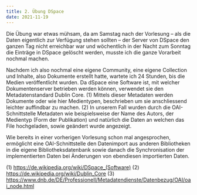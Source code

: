 ```yaml
---
title: 2. Übung DSpace
date: 2021-11-19
---
```


Die Übung war etwas mühsam, da am Samstag nach der Vorlesung – als die Daten eigentlich zur Verfügung stehen sollten – der Server von DSpace den ganzen Tag nicht erreichbar war und wöchentlich in der Nacht zum Sonntag die Einträge in DSpace gelöscht werden, musste ich die ganze Vorarbeit nochmal machen. 

Nachdem ich also nochmal eine eigene Community, eine eigene Collection und Inhalte, also Dokumente erstellt hatte, wartete ich 24 Stunden, bis die Medien veröffentlicht wurden. Da dSpace eine Software ist, mit welcher Dokumentenserver betrieben werden können, verwendet sie den Metadatenstandard Dublin Core. (1)
Mittels dieser Metadaten werden Dokumente oder wie hier Medientypen, beschrieben um sie anschliessend leichter auffindbar zu machen. (2) 
In unserem Fall wurden durch die OAI-Schnittstelle Metadaten wie beispielsweise der Name des Autors, der Medientyp (Form der Publikation) und natürlich die Daten an welchen das File hochgeladen, sowie geändert wurde angezeigt. 

Wie bereits in einer vorherigen Vorlesung schon mal angesprochen, ermöglicht eine OAI-Schnittstelle den Datenimport aus anderen Bibliotheken in die eigene Bibliotheksdatenbank sowie danach die Synchronisation der implementierten Daten bei Änderungen von ebendiesen importierten Daten. 


(1)	https://de.wikipedia.org/wiki/DSpace_(Software)
(2)	https://de.wikipedia.org/wiki/Dublin_Core 
(3)	https://www.dnb.de/DE/Professionell/Metadatendienste/Datenbezug/OAI/oai_node.html

